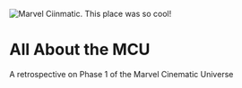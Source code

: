 ![Marvel Ciinmatic. This place was so cool!](Documents/GroupA_LabReview/marvel_banner.png "All About MCU")

# All About the MCU

A retrospective on Phase 1 of the Marvel Cinematic
Universe

